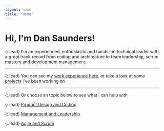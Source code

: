 ```yaml
---
layout: home
title: "Home"
---
```

# Hi, I'm Dan Saunders!

{:.lead}
I'm an experienced, enthusiastic and hands-on technical leader 
with a great track record from coding and architecture to team leadership, scrum mastery and development management.

---

{:.lead}
You can see my [work experience here](/xp), or take a look at some [projects](/projects) I've been working on

---

{:.lead}
Or choose an topic below to see what I can help with

{:.lead}
[Product Design and Coding](/coding)

{:.lead}
[Management and Leadership](/management)

{:.lead}
[Agile and Scrum](/agile)
